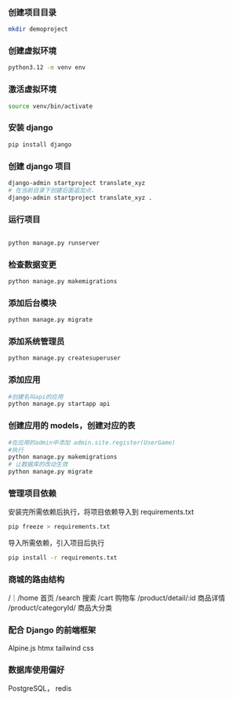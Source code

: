### 创建项目目录

```bash
mkdir demoproject
```

### 创建虚拟环境

```bash
python3.12 -m venv env
```

### 激活虚拟环境

```bash
source venv/bin/activate
```

### 安装 django

```bash
pip install django
```

### 创建 django 项目

```bash
django-admin startproject translate_xyz
# 在当前目录下创建后面追加点.
django-admin startproject translate_xyz .
```

### 运行项目

```bash

python manage.py runserver
```

### 检查数据变更

```bash
python manage.py makemigrations
```

### 添加后台模块

```bash
python manage.py migrate
```

### 添加系统管理员

```bash
python manage.py createsuperuser
```

### 添加应用

```bash
#创建名叫api的应用
python manage.py startapp api
```

### 创建应用的 models，创建对应的表

```bash
#在应用的admin中添加 admin.site.register(UserGame)
#执行
python manage.py makemigrations
# 让数据库的改动生效
python manage.py migrate
```

### 管理项目依赖

安装完所需依赖后执行，将项目依赖导入到 requirements.txt

```bash
pip freeze > requirements.txt
```

导入所需依赖，引入项目后执行

```bash
pip install -r requirements.txt
```

### 商城的路由结构

/｜/home 首页
/search 搜索
/cart 购物车
/product/detail/:id 商品详情
/product/categoryId/ 商品大分类

### 配合 Django 的前端框架

Alpine.js htmx tailwind css

### 数据库使用偏好

PostgreSQL， redis
